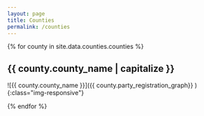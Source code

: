 ```yaml
---
layout: page
title: Counties
permalink: /counties
---
```


{% for county in site.data.counties.counties %}
## {{ county.county_name | capitalize }}

![{{ county.county_name }}]({{  county.party_registration_graph}} ){:class="img-responsive"}

{% endfor %}
